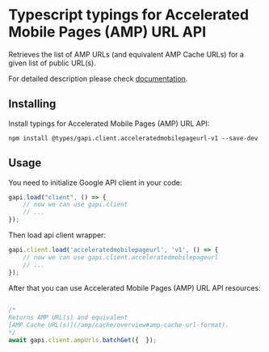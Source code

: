# Typescript typings for Accelerated Mobile Pages (AMP) URL API
Retrieves the list of AMP URLs (and equivalent AMP Cache URLs) for a given list of public URL(s).

For detailed description please check [documentation](https://developers.google.com/amp/cache/).

## Installing

Install typings for Accelerated Mobile Pages (AMP) URL API:
```
npm install @types/gapi.client.acceleratedmobilepageurl-v1 --save-dev
```

## Usage

You need to initialize Google API client in your code:
```typescript
gapi.load("client", () => { 
    // now we can use gapi.client
    // ... 
});
```

Then load api client wrapper:
```typescript
gapi.client.load('acceleratedmobilepageurl', 'v1', () => {
    // now we can use gapi.client.acceleratedmobilepageurl
    // ... 
});
```



After that you can use Accelerated Mobile Pages (AMP) URL API resources:

```typescript 
    
/* 
Returns AMP URL(s) and equivalent
[AMP Cache URL(s)](/amp/cache/overview#amp-cache-url-format).  
*/
await gapi.client.ampUrls.batchGet({  });
```